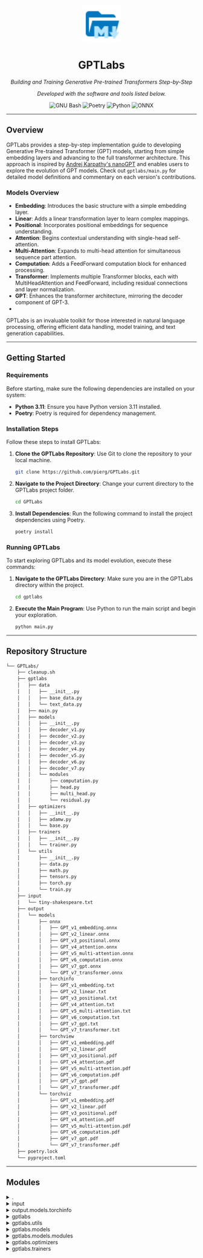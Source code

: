 <p align="center">
  <img src="https://raw.githubusercontent.com/PKief/vscode-material-icon-theme/ec559a9f6bfd399b82bb44393651661b08aaf7ba/icons/folder-markdown-open.svg" width="100" />
</p>
<p align="center">
    <h1 align="center">GPTLabs</h1>
</p>
<p align="center">
    <em>Building and Training Generative Pre-trained Transformers Step-by-Step</em>
</p>
<p align="center">
    <em>Developed with the software and tools listed below.</em>
</p>
<p align="center">
    <img src="https://img.shields.io/badge/GNU%20Bash-4EAA25.svg?style=flat&logo=GNU-Bash&logoColor=white" alt="GNU Bash">
    <img src="https://img.shields.io/badge/Poetry-60A5FA.svg?style=flat&logo=Poetry&logoColor=white" alt="Poetry">
    <img src="https://img.shields.io/badge/Python-3776AB.svg?style=flat&logo=Python&logoColor=white" alt="Python">
    <img src="https://img.shields.io/badge/ONNX-005CED.svg?style=flat&logo=ONNX&logoColor=white" alt="ONNX">
</p>
<hr>

## Overview

GPTLabs provides a step-by-step implementation guide to developing Generative Pre-trained Transformer (GPT) models, starting from simple embedding layers and advancing to the full transformer architecture. This approach is inspired by [Andrej Karpathy's nanoGPT](https://github.com/karpathy/nanoGPT) and enables users to explore the evolution of GPT models. Check out `gptlabs/main.py` for detailed model definitions and commentary on each version's contributions.

### Models Overview

- **Embedding**: Introduces the basic structure with a simple embedding layer.
- **Linear**: Adds a linear transformation layer to learn complex mappings.
- **Positional**: Incorporates positional embeddings for sequence understanding.
- **Attention**: Begins contextual understanding with single-head self-attention.
- **Multi-Attention**: Expands to multi-head attention for simultaneous sequence part attention.
- **Computation**: Adds a FeedForward computation block for enhanced processing.
- **Transformer**: Implements multiple Transformer blocks, each with MultiHeadAttention and FeedForward, including residual connections and layer normalization.
- **GPT**: Enhances the transformer architecture, mirroring the decoder component of GPT-3.
- 
GPTLabs is an invaluable toolkit for those interested in natural language processing, offering efficient data handling, model training, and text generation capabilities.


---


## Getting Started

### Requirements

Before starting, make sure the following dependencies are installed on your system:

- **Python 3.11**: Ensure you have Python version 3.11 installed.
- **Poetry**: Poetry is required for dependency management.

### Installation Steps

Follow these steps to install GPTLabs:

1. **Clone the GPTLabs Repository**:
   Use Git to clone the repository to your local machine.
   ```sh
   git clone https://github.com/pierg/GPTLabs.git
   ```

2. **Navigate to the Project Directory**:
   Change your current directory to the GPTLabs project folder.
   ```sh
   cd GPTLabs
   ```

3. **Install Dependencies**:
   Run the following command to install the project dependencies using Poetry.
   ```sh
   poetry install
   ```

### Running GPTLabs

To start exploring GPTLabs and its model evolution, execute these commands:

1. **Navigate to the GPTLabs Directory**:
   Make sure you are in the GPTLabs directory within the project.
   ```sh
   cd gptlabs
   ```

2. **Execute the Main Program**:
   Use Python to run the main script and begin your exploration.
   ```sh
   python main.py
   ```

---


##  Repository Structure

```sh
└── GPTLabs/
    ├── cleanup.sh
    ├── gptlabs
    │   ├── data
    │   │   ├── __init__.py
    │   │   ├── base_data.py
    │   │   └── text_data.py
    │   ├── main.py
    │   ├── models
    │   │   ├── __init__.py
    │   │   ├── decoder_v1.py
    │   │   ├── decoder_v2.py
    │   │   ├── decoder_v3.py
    │   │   ├── decoder_v4.py
    │   │   ├── decoder_v5.py
    │   │   ├── decoder_v6.py
    │   │   ├── decoder_v7.py
    │   │   └── modules
    │   │       ├── computation.py
    │   │       ├── head.py
    │   │       ├── multi_head.py
    │   │       └── residual.py
    │   ├── optimizers
    │   │   ├── __init__.py
    │   │   ├── adamw.py
    │   │   └── base.py
    │   ├── trainers
    │   │   ├── __init__.py
    │   │   └── trainer.py
    │   └── utils
    │       ├── __init__.py
    │       ├── data.py
    │       ├── math.py
    │       ├── tensors.py
    │       ├── torch.py
    │       └── train.py
    ├── input
    │   └── tiny-shakespeare.txt
    ├── output
    │   └── models
    │       ├── onnx
    │       │   ├── GPT_v1_embedding.onnx
    │       │   ├── GPT_v2_linear.onnx
    │       │   ├── GPT_v3_positional.onnx
    │       │   ├── GPT_v4_attention.onnx
    │       │   ├── GPT_v5_multi-attention.onnx
    │       │   ├── GPT_v6_computation.onnx
    │       │   ├── GPT_v7_gpt.onnx
    │       │   └── GPT_v7_transformer.onnx
    │       ├── torchinfo
    │       │   ├── GPT_v1_embedding.txt
    │       │   ├── GPT_v2_linear.txt
    │       │   ├── GPT_v3_positional.txt
    │       │   ├── GPT_v4_attention.txt
    │       │   ├── GPT_v5_multi-attention.txt
    │       │   ├── GPT_v6_computation.txt
    │       │   ├── GPT_v7_gpt.txt
    │       │   └── GPT_v7_transformer.txt
    │       ├── torchview
    │       │   ├── GPT_v1_embedding.pdf
    │       │   ├── GPT_v2_linear.pdf
    │       │   ├── GPT_v3_positional.pdf
    │       │   ├── GPT_v4_attention.pdf
    │       │   ├── GPT_v5_multi-attention.pdf
    │       │   ├── GPT_v6_computation.pdf
    │       │   ├── GPT_v7_gpt.pdf
    │       │   └── GPT_v7_transformer.pdf
    │       └── torchviz
    │           ├── GPT_v1_embedding.pdf
    │           ├── GPT_v2_linear.pdf
    │           ├── GPT_v3_positional.pdf
    │           ├── GPT_v4_attention.pdf
    │           ├── GPT_v5_multi-attention.pdf
    │           ├── GPT_v6_computation.pdf
    │           ├── GPT_v7_gpt.pdf
    │           └── GPT_v7_transformer.pdf
    ├── poetry.lock
    └── pyproject.toml
```

---

##  Modules

<details closed><summary>.</summary>

| File                                                                              | Summary                                                                                                                                                                                                                                                                                                                                                                                               |
| ---                                                                               | ---                                                                                                                                                                                                                                                                                                                                                                                                   |
| [pyproject.toml](https://github.com/pierg/GPTLabs.git/blob/master/pyproject.toml) | This code snippet is part of the gptlabs repository. It includes various modules such as data handling, models, optimizers, trainers, and utilities. Its main purpose is to provide functionality for training and optimizing GPT (Generative Pre-trained Transformer) models.                                                                                                                        |
| [poetry.lock](https://github.com/pierg/GPTLabs.git/blob/master/poetry.lock)       | The code snippet in this repository is responsible for cleaning up and managing data in the GPTLabs project. It contains a script named `cleanup.sh` and a Python module `base_data.py` that handles base data operations.                                                                                                                                                                            |
| [cleanup.sh](https://github.com/pierg/GPTLabs.git/blob/master/cleanup.sh)         | The code snippet is a cleanup script (`cleanup.sh`) that deletes unnecessary files and directories in the Python project. It removes `__pycache__` directories, `.pyc` files, and the `poetry.lock` file. It also includes deleting the `.venv` directory if present. The script is executed from the root directory of the project and improves the cleanliness and maintainability of the codebase. |

</details>

<details closed><summary>input</summary>

| File                                                                                                | Summary                                                                                                                                                                                                                                                                                                                                                                                                                                                                                                                                                         |
| ---                                                                                                 | ---                                                                                                                                                                                                                                                                                                                                                                                                                                                                                                                                                             |
| [tiny-shakespeare.txt](https://github.com/pierg/GPTLabs.git/blob/master/input/tiny-shakespeare.txt) | This code snippet is part of the GPTLabs repository. It focuses on the data, models, and optimizers modules, providing essential functionality for handling text data, model decoding, and optimization. It plays a critical role in the repository's architecture by enabling efficient data processing and modeling capabilities. Supplementary materials related to this codebase can be found in the GPTLabs repository, including files like `cleanup.sh`, `main.py`, and additional Python modules for data processing, model decoding, and optimization. |

</details>

<details closed><summary>output.models.torchinfo</summary>

| File                                                                                                                              | Summary                                                                                                                                                                                                                                                                                                                                                                                                         |
| ---                                                                                                                               | ---                                                                                                                                                                                                                                                                                                                                                                                                             |
| [GPT_v7_gpt.txt](https://github.com/pierg/GPTLabs.git/blob/master/output/models/torchinfo/GPT_v7_gpt.txt)                         | The `GPT_v7_gpt` code snippet is a component of the GPTLabs repository. It's responsible for implementing the GPT (Generative Pre-trained Transformer) model architecture. The code snippet contains multiple layers and implements embedding, multi-head attention, layer normalization, and feed-forward operations. It has 10,788,929 trainable parameters and achieves an estimated total size of 43.37 MB. |
| [GPT_v5_multi-attention.txt](https://github.com/pierg/GPTLabs.git/blob/master/output/models/torchinfo/GPT_v5_multi-attention.txt) | This code snippet represents the GPT_v5 multi-attention model in the GPTLabs repository. It provides an embedding layer, multiple attention heads, and linear layers. The model has a total of 8,609 trainable parameters and is used for text data processing.                                                                                                                                                 |
| [GPT_v6_computation.txt](https://github.com/pierg/GPTLabs.git/blob/master/output/models/torchinfo/GPT_v6_computation.txt)         | This code snippet represents the computation module (GPT_v6) of the GPTLabs repository. It includes embedding, multi-head attention, feedforward, and linear layers. It has a total of 16,961 trainable parameters and outputs a tensor of shape [1, 1, 65].                                                                                                                                                    |
| [GPT_v1_embedding.txt](https://github.com/pierg/GPTLabs.git/blob/master/output/models/torchinfo/GPT_v1_embedding.txt)             | The code snippet in `GPT_v1_embedding.txt` provides information about the GPT_v1 model architecture. It shows the output shape and number of trainable parameters of the Embedding layer in GPT_v1.                                                                                                                                                                                                             |
| [GPT_v4_attention.txt](https://github.com/pierg/GPTLabs.git/blob/master/output/models/torchinfo/GPT_v4_attention.txt)             | The code snippet represents the GPT_v4 model's attention module in the parent repository's architecture. It contains an embedding layer, a head with linear and dropout layers, and a final linear layer. The module has a total of 7,553 trainable parameters.                                                                                                                                                 |
| [GPT_v2_linear.txt](https://github.com/pierg/GPTLabs.git/blob/master/output/models/torchinfo/GPT_v2_linear.txt)                   | The code in the `GPT_v2_linear.txt` file is responsible for defining the architecture of the GPT_v2 model. It consists of an Embedding layer and a Linear layer. The model has a total of 4,225 trainable parameters.                                                                                                                                                                                           |
| [GPT_v7_transformer.txt](https://github.com/pierg/GPTLabs.git/blob/master/output/models/torchinfo/GPT_v7_transformer.txt)         | The code snippet represents the GPT_v7 transformer model in the GPTLabs repository. It consists of stacked blocks of multi-head attention and feedforward layers, resulting in an output shape of [1, 1, 65]. The model has a total of 42,369 trainable parameters.                                                                                                                                             |
| [GPT_v3_positional.txt](https://github.com/pierg/GPTLabs.git/blob/master/output/models/torchinfo/GPT_v3_positional.txt)           | The code snippet in GPT_v3_positional.txt is a part of the GPTLabs repository. It includes the architecture and parameters of the GPT_v3 model, which employs embedding and linear layers to generate output. The model has a total of 4,481 trainable parameters, and its estimated size is 0.02 MB.                                                                                                           |

</details>

<details closed><summary>gptlabs</summary>

| File                                                                        | Summary                                                                                                                                                                                                                   |
| ---                                                                         | ---                                                                                                                                                                                                                       |
| [main.py](https://github.com/pierg/GPTLabs.git/blob/master/gptlabs/main.py) | The code snippet in gptlabs/main.py defines various models with increasing complexity and trains them using specified hyperparameters. It generates text before and after training and saves the model architecture info. |

</details>

<details closed><summary>gptlabs.utils</summary>

| File                                                                                    | Summary                                                                                                                                                                                                                                                                                                                                                                                                                                                                                                       |
| ---                                                                                     | ---                                                                                                                                                                                                                                                                                                                                                                                                                                                                                                           |
| [tensors.py](https://github.com/pierg/GPTLabs.git/blob/master/gptlabs/utils/tensors.py) | This code snippet contains utility functions that provide information about PyTorch tensors. The `print_batch_info` function prints the shapes of input and target tensors, and details of the first batch. The `pretty_print_tensor` function pretty prints the shape, datatype, and the first few entries of a tensor. The `pretty_print_tensor_info` function prints the shape and datatype of a tensor. These functions are part of the `gptlabs/utils/tensors.py` file in the repository's architecture. |
| [train.py](https://github.com/pierg/GPTLabs.git/blob/master/gptlabs/utils/train.py)     | Code snippet `train.py` in the `gptlabs/utils` directory is responsible for training and generating text using a GPT model. It includes functions `train_model` for training the model and `generate` for generating text. The code uses an AdamW optimizer and a cross-entropy loss function.                                                                                                                                                                                                                |
| [math.py](https://github.com/pierg/GPTLabs.git/blob/master/gptlabs/utils/math.py)       | The `math.py` file in the `utils` directory of the `gptlabs` module contains functions for softmax computation, multinomial sampling, and cross-entropy loss calculation using numpy. These functions are critical for various tasks such as natural language processing, machine learning, and neural networks implemented in the parent repository.                                                                                                                                                         |
| [torch.py](https://github.com/pierg/GPTLabs.git/blob/master/gptlabs/utils/torch.py)     | The code snippet in `gptlabs/utils/torch.py` saves model architecture views, model info, and ONNX export files, while also cleaning up any intermediate files. It exports the model to ONNX format, saves a graphical representation of the model, generates a summary of the model, and saves a torchview graph.                                                                                                                                                                                             |
| [data.py](https://github.com/pierg/GPTLabs.git/blob/master/gptlabs/utils/data.py)       | The `data.py` module in the `gptlabs/utils` directory handles data processing tasks such as splitting the data into training and validation sets, loading and tokenizing data, and initializing a batch generator for text data. These functions are crucial for preparing the data for model training and evaluation in the GPTLabs repository.                                                                                                                                                              |

</details>

<details closed><summary>gptlabs.models</summary>

| File                                                                                           | Summary                                                                                                                                                                                                                                                                                                                                                                                                                                                                                                                                                                                                                                                             |
| ---                                                                                            | ---                                                                                                                                                                                                                                                                                                                                                                                                                                                                                                                                                                                                                                                                 |
| [decoder_v4.py](https://github.com/pierg/GPTLabs.git/blob/master/gptlabs/models/decoder_v4.py) | The code snippet `decoder_v4.py` in the `gptlabs/models` directory contains the implementation of the GPT_v4 model. It integrates self-attention into the GPT architecture, allowing the model to focus on relevant parts of the input sequence. The model includes token and positional embeddings, a self-attention head, and a linear layer for language modeling. It can generate text by considering the most recent part of the sequence that fits within its processing capacity.                                                                                                                                                                            |
| [decoder_v1.py](https://github.com/pierg/GPTLabs.git/blob/master/gptlabs/models/decoder_v1.py) | The `decoder_v1.py` code snippet is a simplified implementation of a Bigram Language Model using an embedding layer. It represents the first step towards building more complex Transformer-based models in the GPTLabs repository. The code initializes the GPT model with an embedding layer mapping vocabulary indices to dense vectors. It performs a forward pass to transform input indices into dense vectors, and can also generate new tokens based on a given starting sequence by iteratively predicting the next token.                                                                                                                                 |
| [decoder_v5.py](https://github.com/pierg/GPTLabs.git/blob/master/gptlabs/models/decoder_v5.py) | The code snippet in `decoder_v5.py` implements the GPT_v5 model in the parent repository's architecture. This model enhances the GPT architecture by incorporating a multi-head attention mechanism, allowing the model to attend to different parts of the sequence simultaneously. It also includes token and positional embeddings, along with a linear layer for generating logits corresponding to the vocabulary predictions. The `forward` method performs the forward pass of the model, while the `generate` method generates text based on a given starting sequence of token indices.                                                                    |
| [decoder_v2.py](https://github.com/pierg/GPTLabs.git/blob/master/gptlabs/models/decoder_v2.py) | The code snippet `decoder_v2.py` in the `gptlabs/models` directory is a part of the GPTLabs repository. It implements an evolved version of the GPT model that introduces a linear layer on top of the embeddings. This architecture allows for a more sophisticated mapping from the token embeddings to the vocabulary space, facilitating the learning of richer representations for sequence prediction and generation. The `GPT_v2` class initializes the model with an embedding layer and a linear layer for the language model head. It also includes methods for performing the forward pass and generating new tokens based on a given starting sequence. |
| [decoder_v6.py](https://github.com/pierg/GPTLabs.git/blob/master/gptlabs/models/decoder_v6.py) | The `decoder_v6.py` code defines the `GPT_v6` model, which extends the GPT architecture by incorporating a multi-head attention mechanism and a feedforward network. It generates predictions for token sequences and can also generate new tokens.                                                                                                                                                                                                                                                                                                                                                                                                                 |
| [decoder_v7.py](https://github.com/pierg/GPTLabs.git/blob/master/gptlabs/models/decoder_v7.py) | The code snippet in `decoder_v7.py` implements the GPT_v7 model, a variant of the GPT architecture. It extends the GPT model with multiple Transformer blocks, deep self-attention mechanisms, and position-wise feedforward networks. The model learns representations of complex sequences and enables effective sequence generation and analysis. It takes token indices as input and produces logits over the vocabulary for each position in the sequence. It also provides a method to generate text by using the most recent part of the sequence and generating new tokens based on the model's processing capacity.                                        |
| [decoder_v3.py](https://github.com/pierg/GPTLabs.git/blob/master/gptlabs/models/decoder_v3.py) | The `decoder_v3.py` code snippet is a part of the GPTLabs repository's architecture. It provides the GPT_v3 model, which generates text using token and positional embeddings, considering only the most recent tokens within a maximum sequence length. It includes methods for the forward pass to produce logits and for generating new text based on a start sequence.                                                                                                                                                                                                                                                                                          |

</details>

<details closed><summary>gptlabs.models.modules</summary>

| File                                                                                                     | Summary                                                                                                                                                                                                                                                                                                                                                                                                                                                                                                                                                               |
| ---                                                                                                      | ---                                                                                                                                                                                                                                                                                                                                                                                                                                                                                                                                                                   |
| [residual.py](https://github.com/pierg/GPTLabs.git/blob/master/gptlabs/models/modules/residual.py)       | The `residual.py` code snippet defines a Transformer block within a larger codebase. This block contains a multi-head self-attention mechanism followed by a position-wise feedforward network. It applies layer normalization, residual connections, and dropout for regularization. The block's purpose is to process input tensors, stabilize them using normalization, and integrate the original input with the transformed output. Overall, it contributes to the architecture's ability to model complex relationships and perform effective information flow. |
| [multi_head.py](https://github.com/pierg/GPTLabs.git/blob/master/gptlabs/models/modules/multi_head.py)   | This code snippet is part of the GPTLabs repository's architecture. It implements the Multi-Head Attention module, which runs multiple attention mechanisms (heads) in parallel and combines their outputs. It ensures that the output dimensionality matches the input embedding dimensionality, allowing seamless integration with subsequent layers in the model.                                                                                                                                                                                                  |
| [head.py](https://github.com/pierg/GPTLabs.git/blob/master/gptlabs/models/modules/head.py)               | The `Head` class in `gptlabs/models/modules/head.py` implements a single head of self-attention mechanism, a key component of Transformer architectures. It calculates attention scores between input embeddings and applies masking and scaling operations to compute the weighted sum of value vectors. The output represents the attention of different input parts and is used for predicting an output.                                                                                                                                                          |
| [computation.py](https://github.com/pierg/GPTLabs.git/blob/master/gptlabs/models/modules/computation.py) | The code snippet in `computation.py` defines the `FeedForward` module used in the Transformer architecture. It contains a feedforward neural network with expansion and compression layers that increase capacity, introduce non-linearity, reduce dimensionality, and apply dropout. This module is responsible for processing input tensors and producing output tensors.                                                                                                                                                                                           |

</details>

<details closed><summary>gptlabs.optimizers</summary>

| File                                                                                     | Summary                                                                                                                                                                                                                                                                                                                                                                                                  |
| ---                                                                                      | ---                                                                                                                                                                                                                                                                                                                                                                                                      |
| [adamw.py](https://github.com/pierg/GPTLabs.git/blob/master/gptlabs/optimizers/adamw.py) | The code snippet `adamw.py` is part of the `gptlabs` package in the repository. It implements the AdamW optimizer, which is a variant of the Adam optimizer with weight decay. This optimizer is used for updating the parameters during the optimization process in the parent repository's architecture. It includes methods for initializing the optimizer and performing a single optimization step. |
| [base.py](https://github.com/pierg/GPTLabs.git/blob/master/gptlabs/optimizers/base.py)   | The code snippet in `base.py` is a base class for all optimizers in the GPTLabs repository. It defines common functionality such as initializing the optimizer, performing optimization steps, and zeroing gradients. Specific optimizers should inherit from this base class and implement the `step` method.                                                                                           |

</details>

<details closed><summary>gptlabs.trainers</summary>

| File                                                                                       | Summary                                                                                                                                                                                                                                                                                                                                              |
| ---                                                                                        | ---                                                                                                                                                                                                                                                                                                                                                  |
| [trainer.py](https://github.com/pierg/GPTLabs.git/blob/master/gptlabs/trainers/trainer.py) | This code snippet represents the Trainer class in the GPTLabs repository. It handles the training loop, loss calculation, and evaluation of a SimpleModule model using a specified optimizer. The class trains the model for a specified number of iterations and batch size, periodically evaluates the model's performance, and prints the losses. |

</details>
